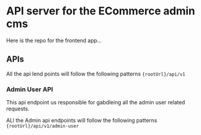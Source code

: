 # API server for the ECommerce admin cms

Here is the repo for the frontend app...

## APIs

All the api lend points will follow the following patterns `{rootUrl}/api/v1`

### Admin User API

This api endpoint us responsible for gabdleing all the admin user related requests.

ALl the Admin api endpoints will follow the following patterns `{rootUrl}/api/v1/admin-user`
